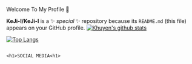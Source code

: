 Welcome To My Profile 🐾


**KeJi-I/KeJi-I** is a ✨ _special_ ✨ repository because its `README.md` (this file) appears on your GitHub profile.
[![Khuyen's github stats](https://github-readme-stats.vercel.app/api?username=khuyentran1401&count_private=true&show_icons=true&theme=radical&hide_rank=false)](https://github.com/anuraghazra/github-readme-stats)  



[![Top Langs](https://github-readme-stats.vercel.app/api/top-langs/?username=anuraghazra)](https://github.com/anuraghazra/github-readme-stats)

                                                                              <h1>SOCIAL MEDIA<h1>
                                         
                                                         
